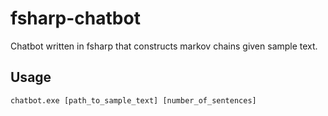 # fsharp-chatbot
Chatbot written in fsharp that constructs markov chains given sample text. 

## Usage
`chatbot.exe [path_to_sample_text] [number_of_sentences]`
